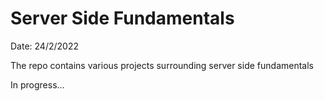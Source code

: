 # Server Side Fundamentals 

Date: 24/2/2022

The repo contains various projects surrounding server side fundamentals 

In progress...
